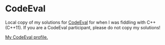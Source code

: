 # CodeEval

Local copy of my solutions for [CodeEval](//codeeval.com) for when I was fiddling with C++ (C++11). If you are a CodeEval participant, please do not copy my solutions!

[My CodeEval profile.](//codeeval.com/profile/timonski)
